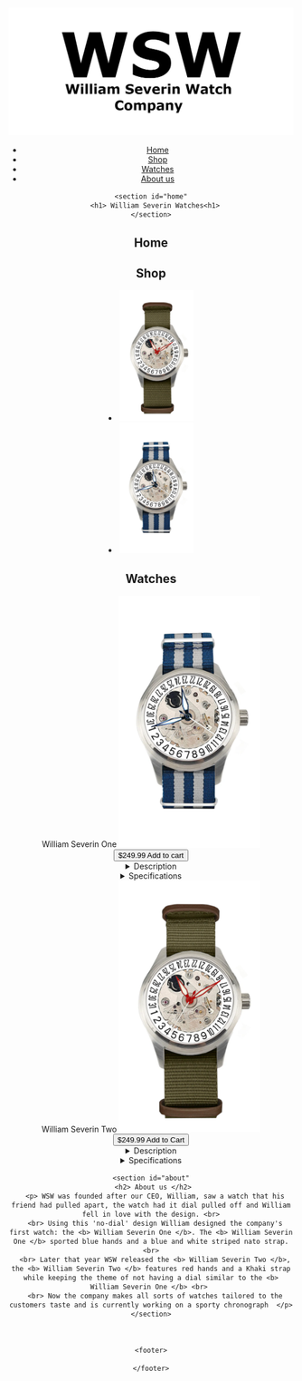 
<!DOCTYPE html>
<html lang="en">
<head>
    <meta charset="UTF-8">
    <meta name="viewport" content="width=device-width, initial-scale=1.0">
    <link rel="stylesheet" href="styles.css"> 
</head>
<body>
    <header>
        <h1> </h1>
        <img src = "WSWLOGO.png"> 
        <nav>
            <ul>
                <li><a href="#home">Home</a>
                <li><a href="#shop">Shop</a></li>
                <li><a href="#watches">Watches</a></li>
                <li><a href="#about">About us</a></li>
            </ul>
        </nav>

    <section id="home"
       <h1> William Severin Watches<h1> 
    </section>
<h2> Home </h2> 
    <section id="shop">
<h2> Shop </h2> 
<li><a href="#watch 2"><img src = "WSW2.png"  alt = "William Severin Two" width = "130"></a></li> <li><a href="#watch 1"><img src = "Bluewatchconcept.png" width = "130" height = "230"></a></li> 
    </section>
    <h2> Watches </h2>
    <section id= "watch 1" 
    <h2> William Severin One </h2> 
    <img src = "Bluewatchconcept.png" width ="250">
    <button> $249.99 Add to cart </button>
   <details><summary> Description </summary> 
    <p> The <b> William Severin One </b> is a concept watch designed in house. It has no dial and features beautiful blue hands with an automatic movement and a nylon strap. </p>
   </details>
   <details><summary> Specifications </summary> 
    <p> Movement | Seiko NH35 (3 hand & date) <br> Case size | 40mm 
    <br> Case material | Stainless Steel
    <br> Crystal type | Saphire crystal
    <br> Reference Number | WSW-1-22</p>
   </details>
   </section>
   <section id= "watch 2" 
   <h2> William Severin Two </h2> 
   <img src = "WSW2.png" width ="250">
   <button> $249.99 Add to Cart</button>
  <details><summary> Description </summary> 
   <p> The <b> William Severin Two </b> is a concept watch designed in house. It has no dial and features beautiful red hands with an automatic movement and a nylon strap. </p>
  </details>
  <details><summary> Specifications </summary> 
   <p> Movement | Seiko NH35 (3 hand & date) <br> Case size | 40mm 
   <br> Case material | Stainless Steel 
   <br> Crystal type | Saphire crystal
   <br> Reference Number | WSW-2-22</p>
  </details>
  </section>
    
    <section id="about"
      <h2> About us </h2> 
      <p> WSW was founded after our CEO, William, saw a watch that his friend had pulled apart, the watch had it dial pulled off and William fell in love with the design. <br>
      <br> Using this 'no-dial' design William designed the company's first watch: the <b> William Severin One </b>. The <b> William Severin One </b> sported blue hands and a blue and white striped nato strap. <br>
      <br> Later that year WSW released the <b> William Severin Two </b>, the <b> William Severin Two </b> features red hands and a Khaki strap while keeping the theme of not having a dial similar to the <b> William Severin One </b> <br> 
      <br> Now the company makes all sorts of watches tailored to the customers taste and is currently working on a sporty chronograph  </p>
    </section>

 

    <footer>
        
    </footer>
  </header>
</body>
</html>


    
